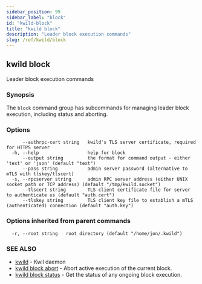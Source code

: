 ```yaml
---
sidebar_position: 99
sidebar_label: "block"
id: "kwild-block"
title: "kwild block"
description: "Leader block execution commands"
slug: /ref/kwild/block
---
```


## kwild block

Leader block execution commands

### Synopsis

The `block` command group has subcommands for managing leader block execution, including status and aborting.

### Options

```
      --authrpc-cert string   kwild's TLS server certificate, required for HTTPS server
  -h, --help                  help for block
      --output string         the format for command output - either 'text' or 'json' (default "text")
      --pass string           admin server password (alternative to mTLS with tlskey/tlscert)
  -s, --rpcserver string      admin RPC server address (either UNIX socket path or TCP address) (default "/tmp/kwild.socket")
      --tlscert string        TLS client certificate file for server to authenticate us (default "auth.cert")
      --tlskey string         TLS client key file to establish a mTLS (authenticated) connection (default "auth.key")
```

### Options inherited from parent commands

```
  -r, --root string   root directory (default "/home/jon/.kwild")
```

### SEE ALSO

* [kwild](/docs/ref/kwild)	 - Kwil daemon
* [kwild block abort](/docs/ref/kwild/block/abort)	 - Abort active execution of the current block.
* [kwild block status](/docs/ref/kwild/block/status)	 - Get the status of any ongoing block execution.

